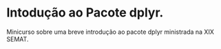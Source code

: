 # Intodução ao Pacote dplyr.
Minicurso sobre uma breve introdução ao pacote dplyr ministrada na XIX SEMAT.
